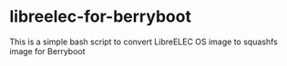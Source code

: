 # libreelec-for-berryboot
This is a simple bash script to convert LibreELEC OS image to squashfs image for Berryboot
